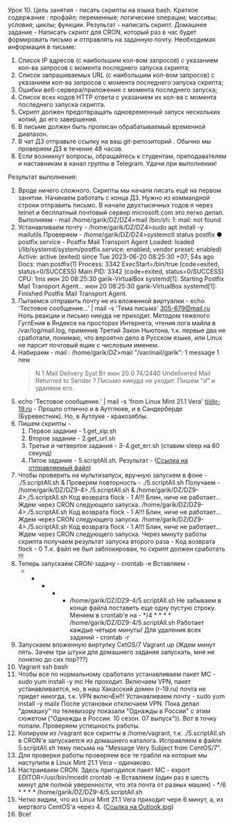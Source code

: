 Урок 10.
Цель занятия - писать скрипты на языка bash.
Краткое содержание :
	профайл;
	переменные;
	логические операции;
	массивы;
	условия;
	циклы;
	функции.
Результат - написать скрипт.
Домашнее задание - Написать скрипт для CRON, который раз в час будет формировать письмо и отправлять на заданную почту.
Необходимая информация в письме:
1. Список IP адресов (с наибольшим кол-вом запросов) с указанием кол-ва запросов c момента последнего запуска скрипта;
2. Список запрашиваемых URL (с наибольшим кол-вом запросов) с указанием кол-ва запросов c момента последнего запуска скрипта;
3. Ошибки веб-сервера/приложения c момента последнего запуска;
4. Список всех кодов HTTP ответа с указанием их кол-ва с момента последнего запуска скрипта.
5. Скрипт должен предотвращать одновременный запуск нескольких копий, до его завершения.
6. В письме должен быть прописан обрабатываемый временной диапазон.
7. В чат ДЗ отправьте ссылку на ваш git-репозиторий . Обычно мы проверяем ДЗ в течение 48 часов.
8. Если возникнут вопросы, обращайтесь к студентам, преподавателям и наставникам в канал группы в Telegram. Удачи при выполнении!

Результат выполнения:
1. Вроде ничего сложного. Скрипты мы начали писать ещё на первом занятии. Начинаем работать с конца ДЗ. Нужно из коммандной строки отправить письмо.
	В начале двухтысячных годов я через telnet и бесплатный почтовый сервер microsoft.com это легко делал.
	Выполняем - 
	mail
	/home/garik/DZ/DZ4>mail
	/bin/sh: 1: mail: not found	
2. Устанавливаем почту -
	/home/garik/DZ/DZ4>sudo apt install -y mailutils
	Проверяем -
	/home/garik/DZ/DZ4>systemctl status postfix
	● postfix.service - Postfix Mail Transport Agent
     Loaded: loaded (/lib/systemd/system/postfix.service; enabled; vendor preset: enabled)
     Active: active (exited) since Tue 2023-06-20 08:25:30 +07; 54s ago
       Docs: man:postfix(1)
    Process: 3342 ExecStart=/bin/true (code=exited, status=0/SUCCESS)
    Main PID: 3342 (code=exited, status=0/SUCCESS)
        CPU: 1ms
	июн 20 08:25:30 garik-VirtualBox systemd[1]: Starting Postfix Mail Transport Agent...
	июн 20 08:25:30 garik-VirtualBox systemd[1]: Finished Postfix Mail Transport Agent.
3. Пытаемся отправить почту не из вложенной виртуалки - 
	echo 'Тестовое сообщение...' | mail -s 'Тема письма' 305-679@mail.ru
	Ноль реакции и письмо никуда не приходит.
	Методом тяжелого ГуглЕния в Яндексе на просторах Интернета, чтения лога майла в /var/log/mail.log, применив Третий Закон Ньютона,
	т.к. первые два не сработали, понимаю, что вероятно дело в Русском языке, или Linux не парсит почтовый ящик с числовым именем.
4. Набираем - mail :
	/home/garik/DZ>mail
	"/var/mail/garik": 1 message 1 new
	>N   1 Mail Delivery Syst Вт июн 20 0  74/2440  Undelivered Mail Returned to Sender
	?
	Письмо никуда не уходит. Пишем "d" и удаляем его.
3. echo 'Тестовое сообщение.' | mail -s 'from Linux Mint 21.1 Vera' tii@r-19.ru -
	Прошло отлично и в Аутглюке, и в Сандерберде (Буревестник). Но, в Аутлуке - кракозяблы.
4. Пишем скрипты -
	1. Первое задание - 1.get_xip.sh
	2. Второе задание - 2.get_url.sh
	3. Третье и четвертое задания - 3-4.get_err.sh (ставим sleep на 60 секунд)
	4. Пятое задание - 5.scriptAll.sh. Результат - ([Ссылка на отправляемый файл](test.log))
5. Чтобы проверить на мультизапуск, вручную запускем в фоне -
	./5.scriptAll.sh &
	Проверям повторность - ./5.scriptAll.sh
	Получаем -
	/home/garik/DZ/DZ9-4>./5.scriptAll.sh &
	/home/garik/DZ/DZ9-4>./5.scriptAll.sh
	Код возврата flock -  1
	А!!! Блин, ниче не работает... Ждем через CRON следующего запуска.
	/home/garik/DZ/DZ9-4>./5.scriptAll.sh
	Код возврата flock -  1
	А!!! Блин, ниче не работает... Ждем через CRON следующего запуска.
	/home/garik/DZ/DZ9-4>./5.scriptAll.sh
	Код возврата flock -  1
	А!!! Блин, ниче не работает... Ждем через CRON следующего запуска.
	Через минуту работы скрипта получаем результат запуска второго раза -
	Код возврата flock -  0
	Т.к. файл не был заблокирован, то скрипт должен сработать !!!
6. Теперь запускаем CRON-задачу -
	crontab -e
	Вставляем - 
	* * * * * /home/garik/DZ/DZ9-4/5.scriptAll.sh 
	Не забываем в конце файла поставить еще одну пустую строку.
	Меняем в crontab'е на -
	*/4 * * * * /home/garik/DZ/DZ9-4/5.scriptAll.sh
	Работает каждые четыре минуты!
	Для удаления всех заданий -
	crontab -r
7. Запускаем вложенную виртулку CetOS/7
	Vagrant up
	(Ждем минут пять. Зачем три штуки для домашнего задания запускать, мне не понятно до сих пор???)	
8. Vagrant ssh bash
9. Чтобы все по нормальному сработало устанавливаем пакет MC -
	sudo yum install -y mc
	Не проходит. Включаем VPN, пакет устанавливается, но, в наш Хакасский домен (r-19.ru) почта не придет никогда, т.к. VPN включЕн!!!
	Устанавливаем почту -
	sudo yum install -y mailx
	После установки отключаем VPN. Пока делал "домашку" по телевизору показали "Однажды в России" с этим сюжетом ("Однажды в России. 10 сезон. 07 выпуск")). Вот в точку попали.
	Проверяем успешность работы.
11. Копируем из /vagrant все скрипты в /home/vagrant, т.к. ./5.scriptAll.sh в CRON'е запускается из домашнего каталога.
	Исправляем в файле 5.scriptAll.sh тему письма на "Message Very Subject from CentOS/7".
11. Для проверки работы проверяем все те грабли на которые мы наступили в Linux Mint 21.1 Vera - одинаково.
12. Настраиваем CRON. Здесь пригодился пакет MC -
	export EDITOR=/usr/bin/mcedit
	crontab -e
	Вставляем (один раз в шесть минут для полной уверенности, что эта почта от разных машин) - 
	*/6 * * * * /home/garik/DZ/DZ9-4/5.scriptAll.sh 
13. Четко видим, что из Linux Mint 21.1 Vera приходит чере 6 минут, а, из мертвого CentOS'а через 4. ([Ссылка на Outlook.jpg](Outlook.jpg))
14. Все!
